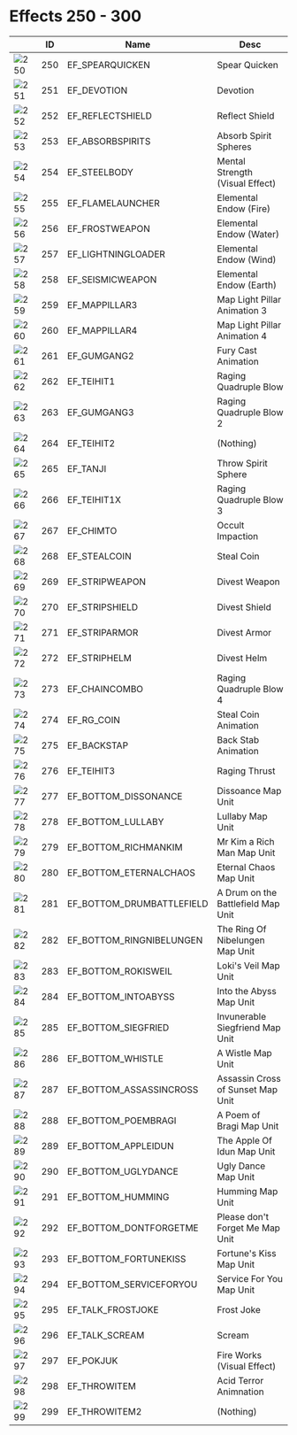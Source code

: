 # Effects 250 - 300

|    | ID | Name | Desc |
|----|----|------|------|
| ![250](./250-300/250.gif) | 250 | EF_SPEARQUICKEN | Spear Quicken |
| ![251](./250-300/251.gif) | 251 | EF_DEVOTION | Devotion |
| ![252](./250-300/252.gif) | 252 | EF_REFLECTSHIELD | Reflect Shield |
| ![253](./250-300/253.gif) | 253 | EF_ABSORBSPIRITS | Absorb Spirit Spheres |
| ![254](./250-300/254.gif) | 254 | EF_STEELBODY | Mental Strength (Visual Effect) |
| ![255](./250-300/255.gif) | 255 | EF_FLAMELAUNCHER | Elemental Endow (Fire) |
| ![256](./250-300/256.gif) | 256 | EF_FROSTWEAPON | Elemental Endow (Water) |
| ![257](./250-300/257.gif) | 257 | EF_LIGHTNINGLOADER | Elemental Endow (Wind) |
| ![258](./250-300/258.gif) | 258 | EF_SEISMICWEAPON | Elemental Endow (Earth) |
| ![259](./250-300/259.gif) | 259 | EF_MAPPILLAR3 | Map Light Pillar Animation 3 |
| ![260](./250-300/260.gif) | 260 | EF_MAPPILLAR4 | Map Light Pillar Animation 4 |
| ![261](./250-300/261.gif) | 261 | EF_GUMGANG2 | Fury Cast Animation |
| ![262](./250-300/262.gif) | 262 | EF_TEIHIT1 | Raging Quadruple Blow |
| ![263](./250-300/263.gif) | 263 | EF_GUMGANG3 | Raging Quadruple Blow 2 |
| ![264](./250-300/264.gif) | 264 | EF_TEIHIT2 | (Nothing) |
| ![265](./250-300/265.gif) | 265 | EF_TANJI | Throw Spirit Sphere |
| ![266](./250-300/266.gif) | 266 | EF_TEIHIT1X | Raging Quadruple Blow 3 |
| ![267](./250-300/267.gif) | 267 | EF_CHIMTO | Occult Impaction |
| ![268](./250-300/268.gif) | 268 | EF_STEALCOIN | Steal Coin |
| ![269](./250-300/269.gif) | 269 | EF_STRIPWEAPON | Divest Weapon |
| ![270](./250-300/270.gif) | 270 | EF_STRIPSHIELD | Divest Shield |
| ![271](./250-300/271.gif) | 271 | EF_STRIPARMOR | Divest Armor |
| ![272](./250-300/272.gif) | 272 | EF_STRIPHELM | Divest Helm |
| ![273](./250-300/273.gif) | 273 | EF_CHAINCOMBO | Raging Quadruple Blow 4 |
| ![274](./250-300/274.gif) | 274 | EF_RG_COIN | Steal Coin Animation |
| ![275](./250-300/275.gif) | 275 | EF_BACKSTAP | Back Stab Animation |
| ![276](./250-300/276.gif) | 276 | EF_TEIHIT3 | Raging Thrust |
| ![277](./250-300/277.gif) | 277 | EF_BOTTOM_DISSONANCE | Dissoance Map Unit |
| ![278](./250-300/278.gif) | 278 | EF_BOTTOM_LULLABY | Lullaby Map Unit |
| ![279](./250-300/279.gif) | 279 | EF_BOTTOM_RICHMANKIM | Mr Kim a Rich Man Map Unit |
| ![280](./250-300/280.gif) | 280 | EF_BOTTOM_ETERNALCHAOS | Eternal Chaos Map Unit |
| ![281](./250-300/281.gif) | 281 | EF_BOTTOM_DRUMBATTLEFIELD | A Drum on the Battlefield Map Unit |
| ![282](./250-300/282.gif) | 282 | EF_BOTTOM_RINGNIBELUNGEN | The Ring Of Nibelungen Map Unit |
| ![283](./250-300/283.gif) | 283 | EF_BOTTOM_ROKISWEIL | Loki's Veil Map Unit |
| ![284](./250-300/284.gif) | 284 | EF_BOTTOM_INTOABYSS | Into the Abyss Map Unit |
| ![285](./250-300/285.gif) | 285 | EF_BOTTOM_SIEGFRIED | Invunerable Siegfriend Map Unit |
| ![286](./250-300/286.gif) | 286 | EF_BOTTOM_WHISTLE | A Wistle Map Unit |
| ![287](./250-300/287.gif) | 287 | EF_BOTTOM_ASSASSINCROSS | Assassin Cross of Sunset Map Unit |
| ![288](./250-300/288.gif) | 288 | EF_BOTTOM_POEMBRAGI | A Poem of Bragi Map Unit |
| ![289](./250-300/289.gif) | 289 | EF_BOTTOM_APPLEIDUN | The Apple Of Idun Map Unit |
| ![290](./250-300/290.gif) | 290 | EF_BOTTOM_UGLYDANCE | Ugly Dance Map Unit |
| ![291](./250-300/291.gif) | 291 | EF_BOTTOM_HUMMING | Humming Map Unit |
| ![292](./250-300/292.gif) | 292 | EF_BOTTOM_DONTFORGETME | Please don't Forget Me Map Unit |
| ![293](./250-300/293.gif) | 293 | EF_BOTTOM_FORTUNEKISS | Fortune's Kiss Map Unit |
| ![294](./250-300/294.gif) | 294 | EF_BOTTOM_SERVICEFORYOU | Service For You Map Unit |
| ![295](./250-300/295.gif) | 295 | EF_TALK_FROSTJOKE | Frost Joke |
| ![296](./250-300/296.gif) | 296 | EF_TALK_SCREAM | Scream |
| ![297](./250-300/297.gif) | 297 | EF_POKJUK | Fire Works (Visual Effect) |
| ![298](./250-300/298.gif) | 298 | EF_THROWITEM | Acid Terror Animnation |
| ![299](./250-300/299.gif) | 299 | EF_THROWITEM2 | (Nothing) |
